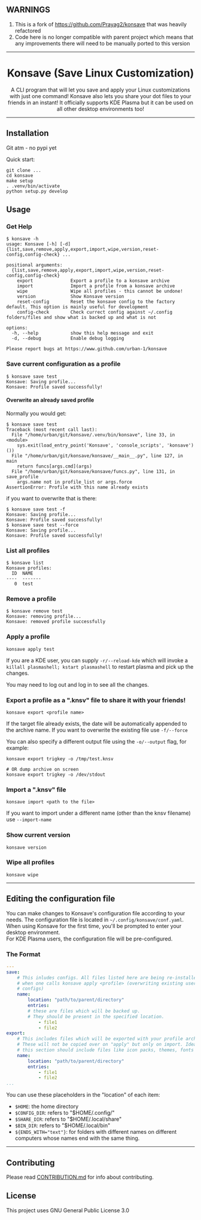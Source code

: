 ## WARNINGS 

1. This is a fork of https://github.com/Prayag2/konsave that was heavily refactored
1. Code here is no longer compatible with parent project which means that any improvements there will need to be manually ported to this version


---

<h1 align=center> Konsave (Save Linux Customization) </h1>
<p align=center>A CLI program that will let you save and apply your Linux customizations with just one command! Konsave also lets you share your dot files to your friends in an instant! It officially supports KDE Plasma but it can be used on all other desktop environments too!</p>

---

## Installation

Git atm - no pypi yet

Quick start:

```
git clone ...
cd konsave
make setup
. .venv/bin/activate
python setup.py develop
```

## Usage
### Get Help

```
$ konsave -h
usage: Konsave [-h] [-d] {list,save,remove,apply,export,import,wipe,version,reset-config,config-check} ...

positional arguments:
  {list,save,remove,apply,export,import,wipe,version,reset-config,config-check}
    export              Export a profile to a konsave archive
    import              Import a profile from a konsave archive
    wipe                Wipe all profiles - this cannot be undone!
    version             Show Konsave version
    reset-config        Reset the konsave config to the factory default. This option is mainly useful for development
    config-check        Check currect config against ~/.config folders/files and show what is backed up and what is not

options:
  -h, --help            show this help message and exit
  -d, --debug           Enable debug logging

Please report bugs at https://www.github.com/urban-1/konsave
```

### Save current configuration as a profile

```
$ konsave save test
Konsave: Saving profile...
Konsave: Profile saved successfully!
```

#### Overwrite an already saved profile

Normally you would get:

```
$ konsave save test
Traceback (most recent call last):
  File "/home/urban/git/konsave/.venv/bin/konsave", line 33, in <module>
    sys.exit(load_entry_point('Konsave', 'console_scripts', 'konsave')())
  File "/home/urban/git/konsave/konsave/__main__.py", line 127, in main
    return funcs[args.cmd](args)
  File "/home/urban/git/konsave/konsave/funcs.py", line 131, in save_profile
    args.name not in profile_list or args.force
AssertionError: Profile with this name already exists
```

if you want to overwrite that is there:

```
$ konsave save test -f
Konsave: Saving profile...
Konsave: Profile saved successfully!
$ konsave save test --force
Konsave: Saving profile...
Konsave: Profile saved successfully!
```

### List all profiles

```
$ konsave list
Konsave profiles:
  ID  NAME
----  -------
   0  test
```

### Remove a profile
```
$ konsave remove test
Konsave: removing profile...
Konsave: removed profile successfully
```

### Apply a profile

```
konsave apply test
```

If you are a KDE user, you can supply `-r/--reload-kde` which will invoke a `killall plasmashell; kstart plasmashell` to restart plasma and pick up the changes.

You may need to log out and log in to see all the changes.  

### Export a profile as a ".knsv" file to share it with your friends!

```
konsave export <profile name>
``` 

If the target file already exists, the date will be automatically appended to the archive name. If you want to overwrite the existing file use `-f/--force`

You can also specify a different output file using the `-o/--output` flag, for example:

```
konsave export trigkey -o /tmp/test.knsv

# OR dump archive on screen
konsave export trigkey -o /dev/stdout
```

### Import a ".knsv" file
```
konsave import <path to the file>
```

If you want to import under a different name (other than the knsv filename) use `--import-name`

### Show current version
`konsave version`

### Wipe all profiles
`konsave wipe`

  
---
  

## Editing the configuration file
You can make changes to Konsave's configuration file according to your needs. The configuration file is located in `~/.config/konsave/conf.yaml`.
When using Konsave for the first time, you'll be prompted to enter your desktop environment.  
For KDE Plasma users, the configuration file will be pre-configured.

### The Format
```yaml
---
save:
    # This inludes configs. All files listed here are being re-installed
    # when one calls konsave apply <profile> (overwriting existing user
    # configs)
    name:
        location: "path/to/parent/directory"
        entries: 
        # these are files which will be backed up. 
        # They should be present in the specified location.
            - file1
            - file2
export:
    # This includes files which will be exported with your profile archive.
    # These will not be copied over on "apply" but only on import. Ideally
    # this section should include files like icon packs, themes, fonts
    name:
        location: "path/to/parent/directory"
        entries: 
            - file1
            - file2
...
```
You can use these placeholders in the "location" of each item:
- `$HOME`: the home directory
- `$CONFIG_DIR`: refers to "$HOME/.config/"
- `$SHARE_DIR`: refers to "$HOME/.local/share"
- `$BIN_DIR`: refers to "$HOME/.local/bin"
- `${ENDS_WITH="text"}`: for folders with different names on different computers whose names end with the same thing.


---

## Contributing
Please read [CONTRIBUTION.md](https://github.com/urban-1/konsave/blob/master/CONTRIBUTION.md) for info about contributing. 

## License
This project uses GNU General Public License 3.0
